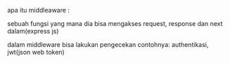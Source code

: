apa itu middleaware : 

sebuah fungsi yang mana dia bisa mengakses request, response dan next dalam(express js)

dalam middleware bisa lakukan pengecekan contohnya: authentikasi, jwt(json web token)